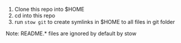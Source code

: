 1. Clone this repo into $HOME
2. cd into this repo
3. run `stow git` to create symlinks in $HOME to all files in git folder


Note: README.* files are ignored by default by stow
